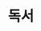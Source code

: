 ---
title: 독서

view: showcase

banner:
  caption: 'Image credit: [**Unsplash**](https://unsplash.com/)'
  image: 'library.jpg'
---